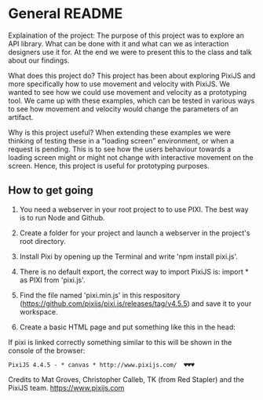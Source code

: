 # General README

Explaination of the project:
    The purpose of this project was to explore an API library. What can be done with it and what can we as interaction designers use it for. At the end we were to present this to the class and talk about our findings.

What does this project do?
    This project has been about exploring PixiJS and more specifically how to use movement and velocity with PixiJS. We wanted to see how we could use movement and velocity as a prototyping tool. We came up with these examples, which can be tested in various ways to see how movement and velocity would change the parameters of an artifact.

Why is this project useful?
    When extending these examples we were thinking of testing these in a “loading screen” environment, or when a request is pending. This is to see how the users behaviour towards a loading screen might or might not change with interactive movement on the screen. Hence, this project is useful for prototyping purposes.

## How to get going
1. You need a webserver in your root project to to use PIXI. The best way is to run Node and Github.

2. Create a folder for your project and launch a webserver in the project's root directory.

3. Install Pixi by opening up the Terminal and write 'npm install pixi.js'.

4. There is no default export, the correct way to import PixiJS is:
    import * as PIXI from 'pixi.js'.

5. Find the file named 'pixi.min.js' in this respository (https://github.com/pixijs/pixi.js/releases/tag/v4.5.5) and save it to your workspace.

6. Create a basic HTML page and put something like this in the head: 
    <script src="pixi.min.js"></script>

If pixi is linked correctly something similar to this will be shown in the console of the browser:

    PixiJS 4.4.5 - * canvas * http://www.pixijs.com/  ♥♥♥ 

    

Credits to Mat Groves, Christopher Calleb, TK (from Red Stapler) and the PixiJS team. https://www.pixijs.com